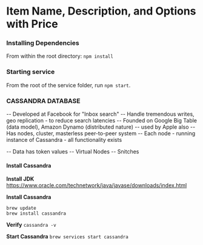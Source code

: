 # Item Name, Description, and Options with Price

### Installing Dependencies

From within the root directory: `npm install`

### Starting service

From the root of the service folder, run `npm start`.

### CASSANDRA DATABASE

-- Developed at Facebook for "Inbox search"
-- Handle tremendous writes, geo replication - to reduce search latencies
-- Founded on Google Big Table (data model), Amazon Dynamo (distributed nature)
-- used by Apple also
-- Has nodes, cluster, masterless peer-to-peer system
-- Each node - running instance of Cassandra - all functionality exists

-- Data has token values
-- Virtual Nodes
-- Snitches

#### Install Cassandra

**Install JDK**
https://www.oracle.com/technetwork/java/javase/downloads/index.html

**Install Cassandra**
```
brew update
brew install cassandra
```

**Verify**
`cassandra -v`

**Start Cassandra**
`brew services start cassandra`

